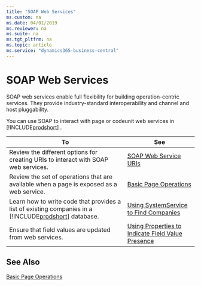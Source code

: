 ```yaml
---
title: "SOAP Web Services"
ms.custom: na
ms.date: 04/01/2019
ms.reviewer: na
ms.suite: na
ms.tgt_pltfrm: na
ms.topic: article
ms.service: "dynamics365-business-central"
---
```

# SOAP Web Services
SOAP web services enable full flexibility for building operation-centric services. They provide industry-standard interoperability and channel and host pluggability.  
  
 You can use SOAP to interact with page or codeunit web services in [!INCLUDE[prodshort](../developer/includes/prodshort.md)] .  
  
|To|See|  
|--------|---------|  
|Review the different options for creating URIs to interact with SOAP web services.|[SOAP Web Service URIs](SOAP-Web-Service-URIs.md)|  
|Review the set of operations that are available when a page is exposed as a web service.|[Basic Page Operations](Basic-Page-Operations.md)|  
|Learn how to write code that provides a list of existing companies in a [!INCLUDE[prodshort](../developer/includes/prodshort.md)] database.|[Using SystemService to Find Companies](use-systemservice-to-find-companies.md)|  
|Ensure that field values are updated from web services.|[Using Properties to Indicate Field Value Presence](use-properties-to-indicate-field-value.md)|

## See Also  
 [Basic Page Operations](Basic-Page-Operations.md)